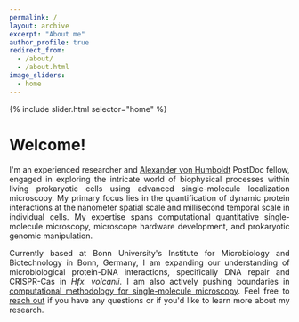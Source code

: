 ```yaml
---
permalink: /
layout: archive
excerpt: "About me"
author_profile: true
redirect_from:
  - /about/
  - /about.html
image_sliders:
  - home
---
```

<body align="left">
<!--<img src='/images/mainHeader.png' style='width: 40%'>-->

{% include slider.html selector="home" %}
<br>
<h1>Welcome!</h1>

<p align= "justify">
I'm an experienced researcher and <u><a href="https://www.humboldt-foundation.de/en/">Alexander von Humboldt</a></u> PostDoc fellow, engaged in exploring the intricate world of biophysical processes within living prokaryotic cells using advanced single-molecule localization microscopy. My primary focus lies in the quantification of dynamic protein interactions at the nanometer spatial scale and millisecond temporal scale in individual cells.  My expertise spans computational quantitative single-molecule microscopy, microscope hardware development, and prokaryotic genomic manipulation.
</p>
<p align= "justify">
Currently based at Bonn University's Institute for Microbiology and Biotechnology in Bonn, Germany, I am expanding our understanding of microbiological protein-DNA interactions, specifically DNA repair and CRISPR-Cas in <i>Hfx. volcanii</i>. I am also actively pushing boundaries in <u><a href="https://kjamartens.github.io//software/">computational methodology for single-molecule microscopy</a></u>. Feel free to <u><a href="https://kjamartens.github.io//contact/">reach out</a></u> if you have any questions or if you'd like to learn more about my research.
</p>
